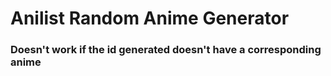 # Anilist Random Anime Generator

### Doesn't work if the id generated doesn't have a corresponding anime
